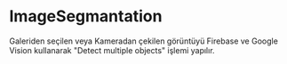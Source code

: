 # ImageSegmantation
Galeriden seçilen veya Kameradan çekilen görüntüyü Firebase ve Google Vision kullanarak "Detect multiple objects" işlemi yapılır. 
